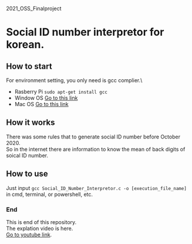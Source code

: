 2021_OSS_Finalproject

# Social ID number interpretor for korean.

## How to start
For environment setting, you only need is gcc complier.\
* Rasberry Pi `sudo apt-get install gcc`
* Window OS [Go to this link](https://copycoding.tistory.com/285)
* Mac OS [Go to this link](https://m.blog.naver.com/cy2003k/222061843986)

## How it works
There was some rules that to generate social ID number before October 2020.\
So in the internet there are information to know the mean of back digits of soical ID number.

## How to use
Just input `gcc Social_ID_Number_Interpretor.c -o [execution_file_name]` in cmd, terminal, or powershell, etc.

### End
This is end of this repository.\
The explation video is here.\
[Go to youtube link](https://youtu.be/b_A-qHZStvU).
